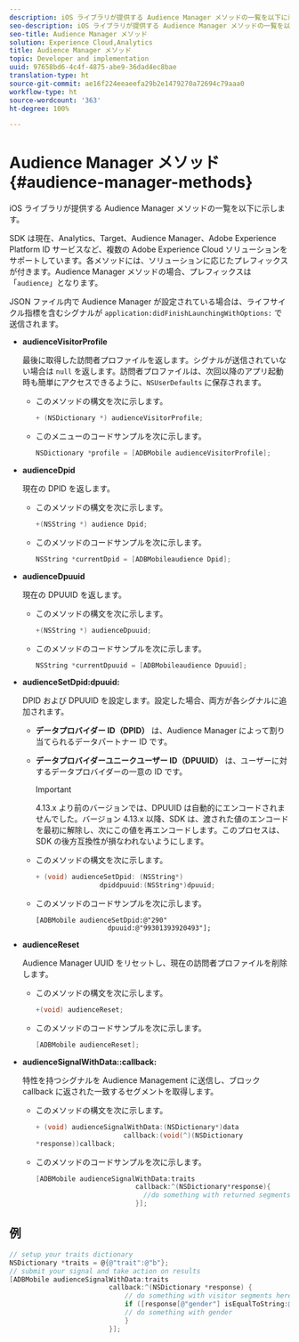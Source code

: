 ```yaml
---
description: iOS ライブラリが提供する Audience Manager メソッドの一覧を以下に示します。
seo-description: iOS ライブラリが提供する Audience Manager メソッドの一覧を以下に示します。
seo-title: Audience Manager メソッド
solution: Experience Cloud,Analytics
title: Audience Manager メソッド
topic: Developer and implementation
uuid: 97658bd6-4c4f-4875-abe9-36dad4ec8bae
translation-type: ht
source-git-commit: ae16f224eeaeefa29b2e1479270a72694c79aaa0
workflow-type: ht
source-wordcount: '363'
ht-degree: 100%

---
```



# Audience Manager メソッド {#audience-manager-methods}

iOS ライブラリが提供する Audience Manager メソッドの一覧を以下に示します。

SDK は現在、Analytics、Target、Audience Manager、Adobe Experience Platform ID サービスなど、複数の Adobe Experience Cloud ソリューションをサポートしています。各メソッドには、ソリューションに応じたプレフィックスが付きます。Audience Manager メソッドの場合、プレフィックスは「`audience`」となります。

JSON ファイル内で Audience Manager が設定されている場合は、ライフサイクル指標を含むシグナルが `application:didFinishLaunchingWithOptions:` で送信されます。

* **audienceVisitorProfile**

   最後に取得した訪問者プロファイルを返します。シグナルが送信されていない場合は `null` を返します。訪問者プロファイルは、次回以降のアプリ起動時も簡単にアクセスできるように、`NSUserDefaults` に保存されます。

   * このメソッドの構文を次に示します。

      ```objective-c
      + (NSDictionary *) audienceVisitorProfile;
      ```

   * このメニューのコードサンプルを次に示します。

      ```objective-c
      NSDictionary *profile = [ADBMobile audienceVisitorProfile]; 
      ```

* **audienceDpid**

   現在の DPID を返します。

   * このメソッドの構文を次に示します。

      ```objective-c
      +(NSString *) audience Dpid;
      ```

   * このメソッドのコードサンプルを次に示します。

      ```objective-c
      NSString *currentDpid = [ADBMobileaudience Dpid]; 
      ```

* **audienceDpuuid**

   現在の DPUUID を返します。

   * このメソッドの構文を次に示します。

      ```objective-c
      +(NSString *) audienceDpuuid;
      ```

   * このメソッドのコードサンプルを次に示します。

      ```objective-c
      NSString *currentDpuuid = [ADBMobileaudience Dpuuid]; 
      ```

* **audienceSetDpid:&#x200B;dpuuid:**

   DPID および DPUUID を設定します。設定した場合、両方が各シグナルに追加されます。

   * **データプロバイダー ID（DPID）** は、Audience Manager によって割り当てられるデータパートナー ID です。
   * **データプロバイダーユニークユーザー ID（DPUUID）** は、ユーザーに対するデータプロバイダーの一意の ID です。

      >[!IMPORTANT]
      >
      >4.13.x より前のバージョンでは、DPUUID は自動的にエンコードされませんでした。バージョン 4.13.x 以降、SDK は、渡された値のエンコードを最初に解除し、次にこの値を再エンコードします。このプロセスは、SDK の後方互換性が損なわれないようにします。

   * このメソッドの構文を次に示します。

      ```objective-c
      + (void) audienceSetDpid: (NSString*)   
                      dpiddpuuid:(NSString*)dpuuid;
      ```

   * このメソッドのコードサンプルを次に示します。

      ```objective-
      [ADBMobile audienceSetDpid:@"290"
                        dpuuid:@"99301393920493"];
      ```

* **audienceReset**

   Audience Manager UUID をリセットし、現在の訪問者プロファイルを削除します。

   * このメソッドの構文を次に示します。

      ```objective-c
      +(void) audienceReset;
      ```

   * このメソッドのコードサンプルを次に示します。

      ```objective-c
      [ADBMobile audienceReset]; 
      ```

* **audienceSignalWithData::&#x200B;callback:**

   特性を持つシグナルを Audience Management に送信し、ブロック callback に返された一致するセグメントを取得します。

   * このメソッドの構文を次に示します。

      ```objective-c
      + (void) audienceSignalWithData:(NSDictionary*)data
                            callback:(void(^)(NSDictionary
      *response))callback; 
      ```

   * このメソッドのコードサンプルを次に示します。

      ```objective-c
      [ADBMobile audienceSignalWithData:traits
                               callback:^(NSDictionary*response){
                                 //do something with returned segments
                               }];
      ```

## 例

```objective-c
// setup your traits dictionary 
NSDictionary *traits = @{@"trait":@"b"}; 
// submit your signal and take action on results 
[ADBMobile audienceSignalWithData:traits  
                         callback:^(NSDictionary *response) { 
                             // do something with visitor segments here 
                             if ([response[@"gender"] isEqualToString:@"male"]) { 
                             // do something with gender  
                             } 
                         }];
```
